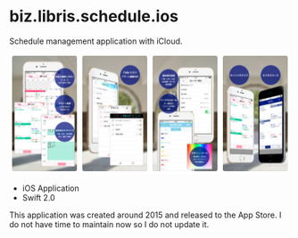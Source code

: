 # biz.libris.schedule.ios
Schedule management application with iCloud.


![AppStore Screenshot](https://raw.githubusercontent.com/m1takahashi/biz.libris.schedule.ios/master/images/sc.png "")

 * iOS Application
  * Swift 2.0 

This application was created around 2015 and released to the App Store.
I do not have time to maintain now so I do not update it.
